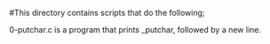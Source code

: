 #This directory contains scripts that do the following;

0-putchar.c is a program that prints _putchar, followed by a new line.
